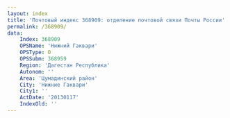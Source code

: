 ```yaml
---
layout: index
title: 'Почтовый индекс 368909: отделение почтовой связи Почты России'
permalink: /368909/
data:
    Index: 368909
    OPSName: 'Нижний Гаквари'
    OPSType: О
    OPSSubm: 368959
    Region: 'Дагестан Республика'
    Autonom: ''
    Area: 'Цумадинский район'
    City: 'Нижние Гаквари'
    City1: ''
    ActDate: '20130117'
    IndexOld: ''
---
```


